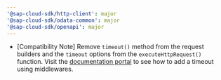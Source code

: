```yaml
---
'@sap-cloud-sdk/http-client': major
'@sap-cloud-sdk/odata-common': major
'@sap-cloud-sdk/openapi': major
---
```



- [Compatibility Note] Remove `timeout()`  method from the request builders and the `timeout` options from the `executeHttpRequest()` function.
Visit the [documentation portal](https://sap.github.io/cloud-sdk/docs/js/guides/resilience) to see how to add a timeout using middlewares.

